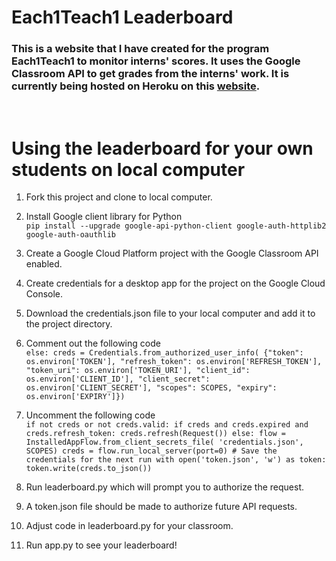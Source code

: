 # Each1Teach1 Leaderboard
### This is a website that I have created for the program Each1Teach1 to monitor interns' scores. It uses the Google Classroom API to get grades from the interns' work. It is currently being hosted on Heroku on this [website]("https://e1t1-leaderboard.herokuapp.com/").

<br>

# Using the leaderboard for your own students on local computer
1. Fork this project and clone to local computer.
2. Install Google client library for Python <br>
`pip install --upgrade google-api-python-client google-auth-httplib2 google-auth-oauthlib`
3. Create a Google Cloud Platform project with the Google Classroom API enabled.
4. Create credentials for a desktop app for the project on the Google Cloud Console.
5. Download the credentials.json file to your local computer and add it to the project directory. 
6. Comment out the following code <br>
    `else:
        creds = Credentials.from_authorized_user_info(
            {"token": os.environ['TOKEN'],
             "refresh_token": os.environ['REFRESH_TOKEN'],
             "token_uri": os.environ['TOKEN_URI'],
             "client_id": os.environ['CLIENT_ID'],
             "client_secret": os.environ['CLIENT_SECRET'],
             "scopes": SCOPES,
             "expiry": os.environ['EXPIRY']})`

7. Uncomment the following code <br>
    `if not creds or not creds.valid:
        if creds and creds.expired and creds.refresh_token:
            creds.refresh(Request())
        else:
            flow = InstalledAppFlow.from_client_secrets_file(
                'credentials.json', SCOPES)
            creds = flow.run_local_server(port=0)
        # Save the credentials for the next run
        with open('token.json', 'w') as token:
            token.write(creds.to_json())`

8. Run leaderboard.py which will prompt you to authorize the request.
9. A token.json file should be made to authorize future API requests.
10. Adjust code in leaderboard.py for your classroom. 
11. Run app.py to see your leaderboard! 